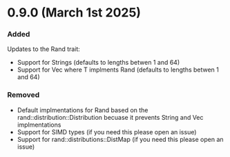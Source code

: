 # 0.9.0 (March 1st 2025)

### Added

Updates to the Rand trait:
- Support for Strings (defaults to lengths betwen 1 and 64)
- Support for Vec<T> where T implments Rand (defaults to lengths betwen 1 and 64)

### Removed

- Default implmentations for Rand based on the rand::distribution::Distribution becuase it prevents String and Vec<T> implmentations
- Support for SIMD types (if you need this please open an issue)
- Support for  rand::distributions::DistMap (if you need this please open an issue)


